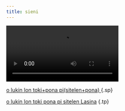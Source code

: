 ```yaml
---
title: sieni
---
```


<video controls loop><source src="/media/miku.mp4" type="video/mp4" alt="miku.mp4"></video>

[o lukin lon toki+pona pi(sitelen+pona) ](/sp)
{.sp}

[o lukin lon toki pona pi sitelen Lasina](/tp)
{.tp}
